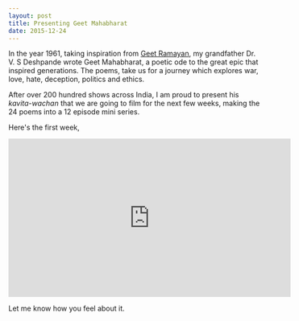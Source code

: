 ```yaml
---
layout: post
title: Presenting Geet Mahabharat
date: 2015-12-24
---
```


In the year 1961, taking inspiration from [Geet Ramayan](https://en.wikipedia.org/wiki/Geet_Ramayan), my grandfather Dr. V. S Deshpande wrote Geet Mahabharat, a poetic ode to the great epic that inspired generations. The poems, take us for a journey which explores war, love, hate, deception, politics and ethics.

After over 200 hundred shows across India, I am proud to present his *kavita-wachan* that we are going to film for the next few weeks, making the 24 poems into a 12 episode mini series.

Here's the first week,

<iframe width="560" height="315" src="https://www.youtube.com/embed/HuFRfU99l6M?list=PLZE4tanSF_wq3GIZjpKYyBWLDwJ6a2Ojc" frameborder="0" allowfullscreen></iframe>

Let me know how you feel about it.
